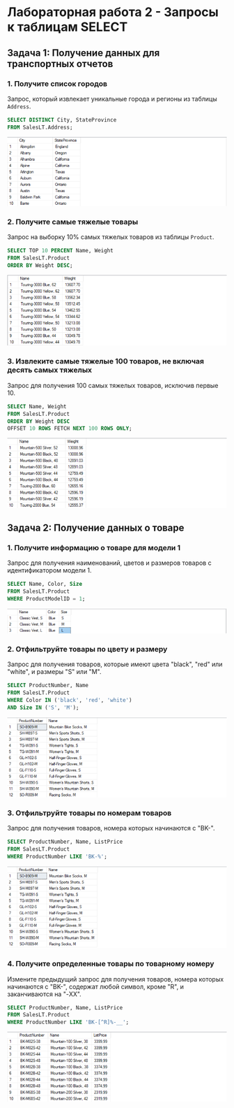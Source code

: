 # Лабораторная работа 2 - Запросы к таблицам SELECT

## Задача 1: Получение данных для транспортных отчетов

### 1. Получите список городов
Запрос, который извлекает уникальные города и регионы из таблицы `Address`.

```sql
SELECT DISTINCT City, StateProvince
FROM SalesLT.Address;
```
![Task 2.1.1](image/task2_1_1.png)

### 2. Получите самые тяжелые товары
Запрос на выборку 10% самых тяжелых товаров из таблицы `Product`.

```sql
SELECT TOP 10 PERCENT Name, Weight
FROM SalesLT.Product
ORDER BY Weight DESC;
```

![Task 2.1.2](image/task2_1_2.png)

### 3. Извлеките самые тяжелые 100 товаров, не включая десять самых тяжелых
Запрос для получения 100 самых тяжелых товаров, исключив первые 10.

```sql
SELECT Name, Weight
FROM SalesLT.Product
ORDER BY Weight DESC
OFFSET 10 ROWS FETCH NEXT 100 ROWS ONLY;
```

![Task 2.1.3](image/task2_1_3.png)

## Задача 2: Получение данных о товаре

### 1. Получите информацию о товаре для модели 1
Запрос для получения наименований, цветов и размеров товаров с идентификатором модели 1.

```sql
SELECT Name, Color, Size
FROM SalesLT.Product
WHERE ProductModelID = 1;
```

![Task 2.2.1](image/task2_2_1.png)

### 2. Отфильтруйте товары по цвету и размеру
Запрос для получения товаров, которые имеют цвета "black", "red" или "white", и размеры "S" или "M".

```sql
SELECT ProductNumber, Name
FROM SalesLT.Product
WHERE Color IN ('black', 'red', 'white')
AND Size IN ('S', 'M');
```

![Task 2.2.2](image/task2_2_2.png)

### 3. Отфильтруйте товары по номерам товаров
Запрос для получения товаров, номера которых начинаются с "BK-".

```sql
SELECT ProductNumber, Name, ListPrice
FROM SalesLT.Product
WHERE ProductNumber LIKE 'BK-%';
```

![Task 2.2.3](image/task2_2_3.png)

### 4. Получите определенные товары по товарному номеру
Измените предыдущий запрос для получения товаров, номера которых начинаются с "BK-", содержат любой символ, кроме "R", и заканчиваются на "-XX".

```sql
SELECT ProductNumber, Name, ListPrice
FROM SalesLT.Product
WHERE ProductNumber LIKE 'BK-[^R]%-__';
```

![Task 2.2.4](image/task2_2_4.png)
